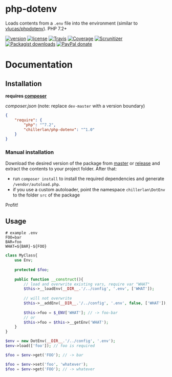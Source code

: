 # php-dotenv

Loads contents from a `.env` file into the environment (similar to [vlucas/phpdotenv](https://github.com/vlucas/phpdotenv)). PHP 7.2+

[![version][packagist-badge]][packagist]
[![license][license-badge]][license]
[![Travis][travis-badge]][travis]
[![Coverage][coverage-badge]][coverage]
[![Scrunitizer][scrutinizer-badge]][scrutinizer]
[![Packagist downloads][downloads-badge]][downloads]
[![PayPal donate][donate-badge]][donate]

[packagist-badge]: https://img.shields.io/packagist/v/chillerlan/php-dotenv.svg?style=flat-square
[packagist]: https://packagist.org/packages/chillerlan/php-dotenv
[license-badge]: https://img.shields.io/github/license/chillerlan/php-dotenv.svg?style=flat-square
[license]: https://github.com/chillerlan/php-dotenv/blob/master/LICENSE
[travis-badge]: https://img.shields.io/travis/chillerlan/php-dotenv.svg?style=flat-square
[travis]: https://travis-ci.org/chillerlan/php-dotenv
[coverage-badge]: https://img.shields.io/codecov/c/github/chillerlan/php-dotenv.svg?style=flat-square
[coverage]: https://codecov.io/github/chillerlan/php-dotenv
[scrutinizer-badge]: https://img.shields.io/scrutinizer/g/chillerlan/php-dotenv.svg?style=flat-square
[scrutinizer]: https://scrutinizer-ci.com/g/chillerlan/php-dotenv
[downloads-badge]: https://img.shields.io/packagist/dt/chillerlan/php-dotenv.svg?style=flat-square
[downloads]: https://packagist.org/packages/chillerlan/php-dotenv/stats
[donate-badge]: https://img.shields.io/badge/donate-paypal-ff33aa.svg?style=flat-square
[donate]: https://www.paypal.com/cgi-bin/webscr?cmd=_s-xclick&hosted_button_id=WLYUNAT9ZTJZ4

# Documentation

## Installation
**requires [composer](https://getcomposer.org)**

*composer.json* (note: replace `dev-master` with a version boundary)
```json
{
	"require": {
		"php": "^7.2",
		"chillerlan/php-dotenv": "^1.0"
	}
}
```

### Manual installation
Download the desired version of the package from [master](https://github.com/chillerlan/php-dotenv/archive/master.zip) or 
[release](https://github.com/chillerlan/php-dotenv/releases) and extract the contents to your project folder.  After that:
- run `composer install` to install the required dependencies and generate `/vendor/autoload.php`.
- if you use a custom autoloader, point the namespace `chillerlan\DotEnv` to the folder `src` of the package 

Profit!

## Usage

```
# example .env
FOO=bar
BAR=foo
WHAT=${BAR}-${FOO}
```

```php
class MyClass{
	use Env;
	
	protected $foo;
	
	public function __construct(){
		// load and overwrite existing vars, require var "WHAT"
		$this->__loadEnv(__DIR__.'/../config', '.env', ['WHAT']);
		
		// will not overwrite
		$this->__addEnv(__DIR__.'/../config', '.env', false, ['WHAT']); 
		
		$this->foo = $_ENV['WHAT']; // -> foo-bar
		// or
		$this->foo = $this->__getEnv('WHAT');
	}
}
```

```php
$env = new DotEnv(__DIR__.'/../config', '.env');
$env->load(['foo']); // foo is required

$foo = $env->get('FOO'); // -> bar

$foo = $env->set('foo', 'whatever');
$foo = $env->get('FOO'); // -> whatever
```

